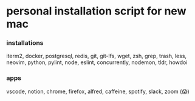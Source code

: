 # personal installation script for new mac

### installations
iterm2, docker, postgresql, redis, git, git-lfs, wget, zsh, grep, trash, less, neovim, python, pylint, node, eslint, concurrently, nodemon, tldr, howdoi

### apps
vscode, notion, chrome, firefox, alfred, caffeine, spotify, slack, zoom (😱)